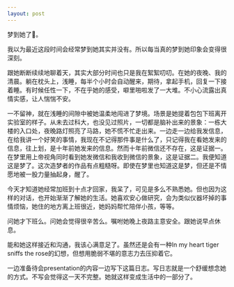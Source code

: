 ```yaml
---
layout: post
---
```


梦到她了🌹。

我以为最近这段时间会经常梦到她其实并没有。所以每当真的梦到她印象会变得很深刻。

跟她断断续续地聊着天，其实大部分时间也只是我在絮絮叨叨。在她的夜晚、我的清晨。躺在枕头上，浅睡，每半个小时会自动醒来，期待，拿起手机，回复一下接着睡。有时候任性一下，不在乎她的感受，噼里啪啦发了一大堆。不小心流露出真情实感，让人惴惴不安。

一不留神，就在浅睡的间隙中被她温柔地闯进了梦境。场景是她提着包包下班离开实验室的样子。从未去过科大，也没见过照片，一切都是脑补出来的景象：一栋大楼的入口处，夜晚路灯照亮了马路，她不慌不忙走出来。一边走一边给我发信息，在给我讲一个好笑的事情，我现在不记得那件事是什么了，只记得我在看她发来的信息，往上划，是十年前她发来的信息。然而十年前微信还不存在，这是证据一。在梦里用上帝视角同时看到她发微信和我收到微信的景象，这是证据二。我便知道这是梦了。这次造梦者的作品有点粗糙呀。即使在梦里也知道这是梦，但还是不情愿地被一股力量抽起身，醒了。

今天才知道她经常加班到十点才回家，我呆了，可见是多么不熟悉她。但也因为这样的对话，也开始渐渐了解她的生活。她喜欢安心做研究，会为类似仪器坏掉的事情烦恼，她住的地方离上班很近，她妈妈帮忙陪伴小孩，等等。

问她才下班么。问她会觉得很辛苦么。嘱咐她晚上夜路主意安全。跟她说早点休息。

能和她这样接近和沟通，我该心满意足了。虽然还是会有一种In my heart tiger sniffs the rose的幻想，但想用脆弱不堪的意志力去压抑着它。

一边准备待会presentation的内容一边写下这篇日志。写日志就是一个舒缓想念她的方式。不写会觉得这一天不完整。她就这样变成生活中的一部分了。